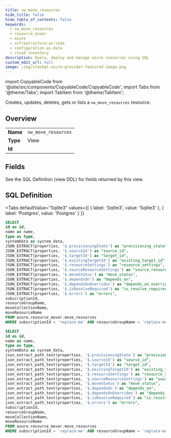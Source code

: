 ```yaml
--- 
title: vw_move_resources
hide_title: false
hide_table_of_contents: false
keywords:
  - vw_move_resources
  - resource_mover
  - azure
  - infrastructure-as-code
  - configuration-as-data
  - cloud inventory
description: Query, deploy and manage azure resources using SQL
custom_edit_url: null
image: /img/stackql-azure-provider-featured-image.png
---
```


import CopyableCode from '@site/src/components/CopyableCode/CopyableCode';
import Tabs from '@theme/Tabs';
import TabItem from '@theme/TabItem';

Creates, updates, deletes, gets or lists a <code>vw_move_resources</code> resource.

## Overview
<table><tbody>
<tr><td><b>Name</b></td><td><code>vw_move_resources</code></td></tr>
<tr><td><b>Type</b></td><td>View</td></tr>
<tr><td><b>Id</b></td><td><CopyableCode code="azure.resource_mover.vw_move_resources" /></td></tr>
</tbody></table>

## Fields

See the SQL Definition (view DDL) for fields returned by this view.

## SQL Definition

<Tabs
defaultValue="Sqlite3"
values={[
{ label: 'Sqlite3', value: 'Sqlite3' },
{ label: 'Postgres', value: 'Postgres' }
]}
>
<TabItem value="Sqlite3">

```sql
SELECT
id as id,
name as name,
type as type,
systemData as system_data,
JSON_EXTRACT(properties, '$.provisioningState') as "provisioning_state",
JSON_EXTRACT(properties, '$.sourceId') as "source_id",
JSON_EXTRACT(properties, '$.targetId') as "target_id",
JSON_EXTRACT(properties, '$.existingTargetId') as "existing_target_id",
JSON_EXTRACT(properties, '$.resourceSettings') as "resource_settings",
JSON_EXTRACT(properties, '$.sourceResourceSettings') as "source_resource_settings",
JSON_EXTRACT(properties, '$.moveStatus') as "move_status",
JSON_EXTRACT(properties, '$.dependsOn') as "depends_on",
JSON_EXTRACT(properties, '$.dependsOnOverrides') as "depends_on_overrides",
JSON_EXTRACT(properties, '$.isResolveRequired') as "is_resolve_required",
JSON_EXTRACT(properties, '$.errors') as "errors",
subscriptionId,
resourceGroupName,
moveCollectionName,
moveResourceName
FROM azure.resource_mover.move_resources
WHERE subscriptionId = 'replace-me' AND resourceGroupName = 'replace-me' AND moveCollectionName = 'replace-me';
```

</TabItem>
<TabItem value="Postgres">

```sql
SELECT
id as id,
name as name,
type as type,
systemData as system_data,
json_extract_path_text(properties, '$.provisioningState') as "provisioning_state",
json_extract_path_text(properties, '$.sourceId') as "source_id",
json_extract_path_text(properties, '$.targetId') as "target_id",
json_extract_path_text(properties, '$.existingTargetId') as "existing_target_id",
json_extract_path_text(properties, '$.resourceSettings') as "resource_settings",
json_extract_path_text(properties, '$.sourceResourceSettings') as "source_resource_settings",
json_extract_path_text(properties, '$.moveStatus') as "move_status",
json_extract_path_text(properties, '$.dependsOn') as "depends_on",
json_extract_path_text(properties, '$.dependsOnOverrides') as "depends_on_overrides",
json_extract_path_text(properties, '$.isResolveRequired') as "is_resolve_required",
json_extract_path_text(properties, '$.errors') as "errors",
subscriptionId,
resourceGroupName,
moveCollectionName,
moveResourceName
FROM azure.resource_mover.move_resources
WHERE subscriptionId = 'replace-me' AND resourceGroupName = 'replace-me' AND moveCollectionName = 'replace-me';
```

</TabItem>
</Tabs>
